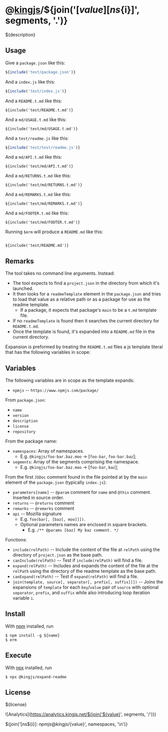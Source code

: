 # @[kingjs][@kingjs]/${join('[${value}][ns${i}]', segments, '.')}
${description}
## Usage
Give a `package.json` like this:
```js
${include('test/package.json')}
```
And a `index.js` like this:
```js
${include('test/index.js')}
```
And a `README.t.md` like this:
````
${include('test/README.t.md')}
````
And a `md/USAGE.t.md` like this:
````
${include('test/md/USAGE.t.md')}
````
And a `test/readme.js` like this:
```js
${include('test/test/readme.js')}
```
And a `md/API.t.md` like this:
````
${include('test/md/API.t.md')}
````
And a `md/RETURNS.t.md` like this:
````
${include('test/md/RETURNS.t.md')}
````
And a `md/REMARKS.t.md` like this:
````
${include('test/md/REMARKS.t.md')}
````
And a `md/FOOTER.t.md` like this:
````
${include('test/md/FOOTER.t.md')}
````
Running `$erm` will produce a `README.md` like this:
````

${include('test/README.md')}
````
## Remarks
The tool takes no command line arguments. Instead:
* The tool expects to find a `project.json` in the directory from which it's launched. 
* It then looks for a `readmeTemplate` element in the `package.json` and tries to load that value as a relative path or as a package for use as the readme template. 
  * If a package, it expects that package's `main` to be a `t.md` template file. 
* If no `readmeTemplate` is found then it searches the current directory for `README.t.md`. 
* Once the template is found, it's expanded into a `README.md` file in the current directory. 

Expansion is preformed by treating the `README.t.md` files a js template literal that has the following variables in scope:
## Variables
The following variables are in scope as the template expands:

* `npmjs` -- `https://www.npmjs.com/package/`

From `package.json`:
* `name`
* `version`
* `description`
* `license`
* `repository`

From the package name:
* `namespaces`: Array of namespaces. 
  * E.g. `@kingjs/foo-bar.baz.moo` -> [`foo-bar`, `foo-bar.baz`];
* `segments`: Array of the segments comprising the namespace.
  * E.g. `@kingjs/foo-bar.baz.moo` -> [`foo-bar`, `baz`];

From the first `JSDoc` comment found in the file pointed at by the `main` element of the `package.json` (typically `index.js`):
* `parameters[name]` -- `@param` comment for `name` and `@this` comment. Inserted in source order. 
* `returns` -- `@returns` comment
* `remarks` -- `@remarks` comment
* `api` -- Mozilla signature 
  * E.g. `foo(bar[, [baz[, moo]]])`. 
  * Optional parameters names are enclosed in square brackets. 
    * E.g. `/** @params [baz] My baz comment. */`

Functions:
* `include(relPath)` -- Include the content of the file at `relPath` using the directory of `project.json` as the base path. 
* `canInclude(relPath)` -- Test if `include(relPath)` will find a file.
* `expand(relPath)` -- Includes and expands the content of the file at the `relPath` using the directory of the readme template as the base path.
* `canExpand(relPath)` -- Test if `expand(relPath)` will find a file.
* `join(template, source[, separator[, prefix[, suffix]]])` -- Joins the expansions of `template` for each `key`/`value` pair of `source` with optional `separator`, `prefix`, and `suffix` while also introducing loop iteration variable `i`.

## Install
With [npm](https://npmjs.org/) installed, run
```
$ npm install -g ${name}
$ erm
```
## Execute
With [npx](https://www.npmjs.com/package/npx) installed, run
```
$ npx @kingjs/expand-readme
```
## License
${license}

![Analytics](https://analytics.kingjs.net/${join('${value}', segments, '/')})

[@kingjs]: ${npmjs}kingjs
${join('[ns${i}]: ${npmjs}@kingjs/${value}', namespaces, '\n')}
